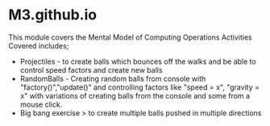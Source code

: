 # M3.github.io
This module covers the Mental Model of Computing Operations 
Activities Covered includes;
- Projectiles - to create balls which bounces off the walks and be able to control speed factors and create new balls
- RandomBalls - Creating random balls from console with "factory()","update()" and controlling factors like "speed = x", "gravity = x" with variations of creating balls from the console and some from a mouse click. 
- Big bang exercise > to create multiple balls pushed in multiple directions
